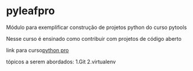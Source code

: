 # pyleafpro
Módulo para exemplificar construção de projetos python do curso pytools

Nesse curso é ensinado como contribuir com projetos de código aberto

link para curso[python pro](https://www.python.pro.br/curso-de-python-gratis)

 tópicos a serem abordados:
  1.Git
  2.virtualenv